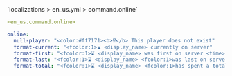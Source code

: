 <!--@include: @/parts/module/command/online.md#title-->
<!--@include: @/parts/words.md#path--> `localizations > en_us.yml > command.online`

<!--@include: @/parts/module/command/online.md#explanation-->

<!--@include: @/parts/words.md#edit-->
```yaml
<en_us.command.online>
```

<!--@include: @/parts/words.md#default-->
```yaml
online:
  null-player: "<color:#ff7171><b>⁉</b> This player does not exist"
  format-current: "<fcolor:1>⌛ <display_name> currently on server"
  format-first: "<fcolor:1>⌛ <display_name> was first on server <time> ago"
  format-last: "<fcolor:1>⌛ <display_name> <fcolor:1>was last on server <time> ago"
  format-total: "<fcolor:1>⌛ <display_name> <fcolor:1>has spent a total of <time> on server"
```

<!--@include: @/parts/module/command/online.md#parameters-->
<!--@include: @/parts/module/command/online.md#localization-->


